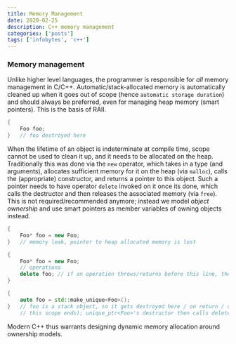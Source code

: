 ```yaml
---
title: Memory Management
date: 2020-02-25
description: C++ memory management
categories: ['posts']
tags: ['infobytes', 'c++']
---
```


### Memory management

Unlike higher level languages, the programmer is responsible for _all_ memory management in C/C++. Automatic/stack-allocated memory is automatically cleaned up when it goes out of scope (hence `automatic storage duration`) and should always be preferred, even for managing heap memory (smart pointers). This is the basis of RAII.

```cpp
{
    Foo foo;
}   // foo destroyed here
```

When the lifetime of an object is indeterminate at compile time, scope cannot be used to clean it up, and it needs to be allocated on the heap. Traditionally this was done via the `new` operator, which takes in a type (and arguments), allocates sufficient memory for it on the heap (via `malloc`), calls the (appropriate) constructor, and returns a pointer to this object. Such a pointer needs to have operator `delete` invoked on it once its done, which calls the destructor and then releases the associated memory (via `free`). This is not required/recommended anymore; instead we model _object ownership_ and use smart pointers as member variables of owning objects instead.

```cpp
{
    Foo* foo = new Foo;
}   // memory leak, pointer to heap allocated memory is lost

{
    Foo* foo = new Foo;
    // operations
    delete foo; // if an operation throws/returns before this line, there's now a leak
}

{
    auto foo = std::make_unique<Foo>();
}   // foo is a stack object, so it gets destroyed here / on return / on throw / etc (as soon as
    // this scope ends); unique_ptr<Foo>'s destructor then calls delete on the underlying pointer
```

Modern C++ thus warrants designing dynamic memory allocation around ownership models.

